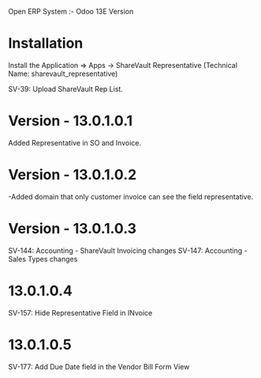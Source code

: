 Open ERP System :- Odoo 13E Version 

Installation 
============
Install the Application => Apps -> ShareVault Representative (Technical Name: sharevault_representative)

SV-39: Upload ShareVault Rep List.
    

Version - 13.0.1.0.1
=======================
Added Representative in SO and Invoice.

Version - 13.0.1.0.2
=====================
-Added domain that only customer invoice can see the field representative.

Version - 13.0.1.0.3
=====================
SV-144: Accounting - ShareVault Invoicing changes
SV-147: Accounting - Sales Types changes

13.0.1.0.4
==========
SV-157: Hide Representative Field in INvoice

13.0.1.0.5
==========
SV-177: Add Due Date field in the Vendor Bill Form View